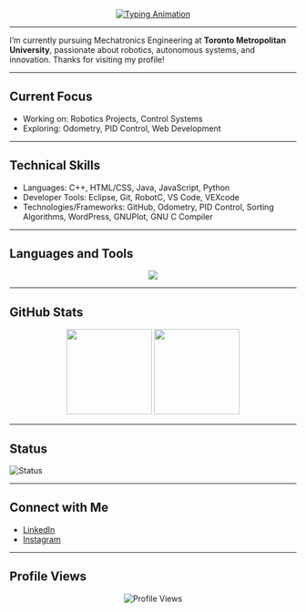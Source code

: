 <!-- Typing Animation -->
<p align="center">
  <a href="https://github.com/06Shiven">
    <img src="https://readme-typing-svg.demolab.com?font=Fira+Code&size=30&pause=1000&color=FFFFFF&center=true&vCenter=true&width=800&repeat=true&lines=Hi%2C+I'm+Shiven+Jaiswal;Mechatronics+Engineering+Student;Robotics+Enthusiast;Welcome+to+my+GitHub!" alt="Typing Animation" />
  </a>
</p>


---

I’m currently pursuing Mechatronics Engineering at **Toronto Metropolitan University**, passionate about robotics, autonomous systems, and innovation. Thanks for visiting my profile!

---

## Current Focus
- Working on: Robotics Projects, Control Systems
- Exploring: Odometry, PID Control, Web Development

---

## Technical Skills
- Languages: C++, HTML/CSS, Java, JavaScript, Python
- Developer Tools: Eclipse, Git, RobotC, VS Code, VEXcode
- Technologies/Frameworks: GitHub, Odometry, PID Control, Sorting Algorithms, WordPress, GNUPlot, GNU C Compiler

---

## Languages and Tools

<p align="center">
  <img src="https://skillicons.dev/icons?i=cpp,html,css,java,js,python,git,wordpress,vscode,github,docker,linux" />
</p>

---

## GitHub Stats

<p align="center">
  <img src="https://github-readme-stats.vercel.app/api?username=06Shiven&show_icons=true&theme=tokyonight&hide_border=true&count_private=true&include_all_commits=true" height="150" />
  <img src="https://github-readme-streak-stats.herokuapp.com/?user=06Shiven&theme=tokyonight&hide_border=true" height="150" />
</p>

---

## Status

![Status](https://img.shields.io/badge/Status-Working_on_Robotics_Projects-blue?style=flat)


---

## Connect with Me
- [LinkedIn](https://www.linkedin.com/in/shiven-jaiswal/)
- [Instagram](https://www.instagram.com/shiven._/)

---

## Profile Views

<p align="center">
  <img src="https://komarev.com/ghpvc/?username=06Shiven&label=Profile%20views&color=0e75b6&style=flat" alt="Profile Views" />
</p>
